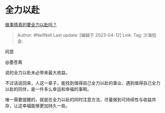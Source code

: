 # 全力以赴
[做事情真的要全力以赴吗？](https://www.zhihu.com/question/29374171/answer/2979442020)

> Author: #NellNell
> Last update: [编辑于 2023-04-12]
> Link:
> Tag:
> 沙海拾金:

同意

@墨苍离

说的全力以赴未必带来最大收益。

不过话说回来，人这一辈子，能找到值得自己全力以赴的事业、遇到值得自己全力以赴的同伴，是一件多么幸运和幸福的事啊。

唯一需要提醒的，就是在全力以赴的同时注意方法，尽量做到可持续性与收益共存，让这幸福能够更加持久一些。

